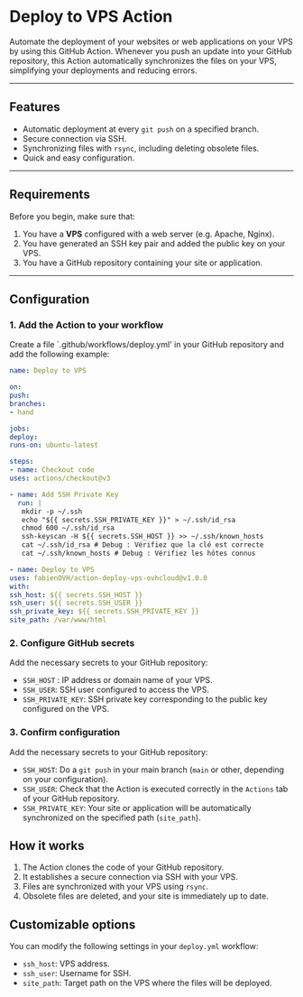 # Deploy to VPS Action

Automate the deployment of your websites or web applications on your VPS by using this GitHub Action. Whenever you push an update into your GitHub repository, this Action automatically synchronizes the files on your VPS, simplifying your deployments and reducing errors.

---

## **Features**
- Automatic deployment at every `git push` on a specified branch.
- Secure connection via SSH.
- Synchronizing files with `rsync`, including deleting obsolete files.
- Quick and easy configuration.

---

## **Requirements**
Before you begin, make sure that:
1. You have a **VPS** configured with a web server (e.g. Apache, Nginx).
2. You have generated an SSH key pair and added the public key on your VPS.
3. You have a GitHub repository containing your site or application.

---

## **Configuration**

### 1. Add the Action to your workflow
Create a file `.github/workflows/deploy.yml' in your GitHub repository and add the following example:

```yaml
name: Deploy to VPS

on:
push:
branches:
- hand

jobs:
deploy:
runs-on: ubuntu-latest

steps:
- name: Checkout code
uses: actions/checkout@v3

- name: Add SSH Private Key
  run: |
   mkdir -p ~/.ssh
   echo "${{ secrets.SSH_PRIVATE_KEY }}" > ~/.ssh/id_rsa
   chmod 600 ~/.ssh/id_rsa
   ssh-keyscan -H ${{ secrets.SSH_HOST }} >> ~/.ssh/known_hosts
   cat ~/.ssh/id_rsa # Debug : Vérifiez que la clé est correcte
   cat ~/.ssh/known_hosts # Debug : Vérifiez les hôtes connus

- name: Deploy to VPS
uses: fabienOVH/action-deploy-vps-ovhcloud@v1.0.0
with:
ssh_host: ${{ secrets.SSH_HOST }}
ssh_user: ${{ secrets.SSH_USER }}
ssh_private_key: ${{ secrets.SSH_PRIVATE_KEY }}
site_path: /var/www/html
```

### 2. Configure GitHub secrets

Add the necessary secrets to your GitHub repository:

- `SSH_HOST` : IP address or domain name of your VPS.
- `SSH_USER`: SSH user configured to access the VPS.
- `SSH_PRIVATE_KEY`: SSH private key corresponding to the public key configured on the VPS.

### 3. Confirm configuration

Add the necessary secrets to your GitHub repository:

- `SSH_HOST`: Do a `git push` in your main branch (`main` or other, depending on your configuration).
- `SSH_USER`: Check that the Action is executed correctly in the `Actions` tab of your GitHub repository.
- `SSH_PRIVATE_KEY`: Your site or application will be automatically synchronized on the specified path (`site_path`).

## **How it works**

1. The Action clones the code of your GitHub repository.
2. It establishes a secure connection via SSH with your VPS.
3. Files are synchronized with your VPS using `rsync`.
4. Obsolete files are deleted, and your site is immediately up to date.

## **Customizable options**

You can modify the following settings in your `deploy.yml` workflow:

- `ssh_host`: VPS address.
- `ssh_user`: Username for SSH.
- `site_path`: Target path on the VPS where the files will be deployed.
